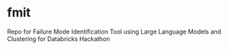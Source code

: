 # fmit
Repo for Failure Mode Identification Tool using Large Language Models and Clustering for Databricks Hackathon
